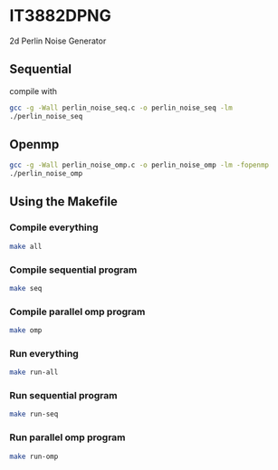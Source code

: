 # IT3882DPNG
2d Perlin Noise Generator

## Sequential
compile with 
```bash
gcc -g -Wall perlin_noise_seq.c -o perlin_noise_seq -lm
./perlin_noise_seq
```

## Openmp
```bash
gcc -g -Wall perlin_noise_omp.c -o perlin_noise_omp -lm -fopenmp
./perlin_noise_omp
```

## Using the Makefile

### Compile everything
```bash
make all
```

### Compile sequential program
```bash
make seq
```

### Compile parallel omp program
```bash
make omp
```

### Run everything
```bash
make run-all
```

### Run sequential program
```bash
make run-seq
```

### Run parallel omp program
```bash
make run-omp
```